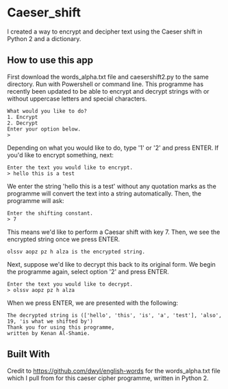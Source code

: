 # Caeser_shift
I created a way to encrypt and decipher text using the Caeser shift in Python 2 and a dictionary. 

## How to use this app
First download the words_alpha.txt file and caesershift2.py to the same directory.
Run with Powershell or command line. 
This programme has recently been updated to be able to encrypt and decrypt strings with
or without uppercase letters and special characters.

```
What would you like to do?
1. Encrypt
2. Decrypt
Enter your option below.
>
```

Depending on what you would like to do, type '1' or '2' and press ENTER. If you'd like
to encrypt something, next:

```
Enter the text you would like to encrypt.
> hello this is a test
```
We enter the string 'hello this is a test' without any quotation marks as the programme
will convert the text into a string automatically. Then, the programme will ask:

```
Enter the shifting constant.
> 7
```
This means we'd like to perform a Caesar shift with key 7. Then, we see the encrypted string
once we press ENTER.

```
olssv aopz pz h alza is the encrypted string.
```

Next, suppose we'd like to decrypt this back to its original form. We begin the programme again,
select option '2' and press ENTER.

```
Enter the text you would like to decrypt.
> olssv aopz pz h alza
```

When we press ENTER, we are presented with the following:

```
The decrypted string is (['hello', 'this', 'is', 'a', 'test'], 'also', 19, 'is what we shifted by')
Thank you for using this programme,
written by Kenan Al-Shamie.
```
## Built With

Credit to https://github.com/dwyl/english-words for the words_alpha.txt file which 
I pull from for this caeser cipher programme, written in Python 2.

